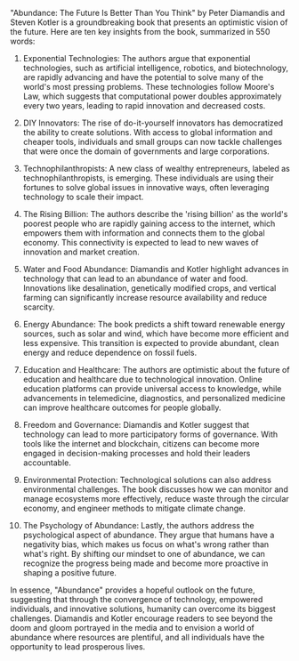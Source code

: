 "Abundance: The Future Is Better Than You Think" by Peter Diamandis and Steven Kotler is a groundbreaking book that presents an optimistic vision of the future. Here are ten key insights from the book, summarized in 550 words:

1. Exponential Technologies: The authors argue that exponential technologies, such as artificial intelligence, robotics, and biotechnology, are rapidly advancing and have the potential to solve many of the world's most pressing problems. These technologies follow Moore's Law, which suggests that computational power doubles approximately every two years, leading to rapid innovation and decreased costs.

2. DIY Innovators: The rise of do-it-yourself innovators has democratized the ability to create solutions. With access to global information and cheaper tools, individuals and small groups can now tackle challenges that were once the domain of governments and large corporations.

3. Technophilanthropists: A new class of wealthy entrepreneurs, labeled as technophilanthropists, is emerging. These individuals are using their fortunes to solve global issues in innovative ways, often leveraging technology to scale their impact.

4. The Rising Billion: The authors describe the 'rising billion' as the world's poorest people who are rapidly gaining access to the internet, which empowers them with information and connects them to the global economy. This connectivity is expected to lead to new waves of innovation and market creation.

5. Water and Food Abundance: Diamandis and Kotler highlight advances in technology that can lead to an abundance of water and food. Innovations like desalination, genetically modified crops, and vertical farming can significantly increase resource availability and reduce scarcity.

6. Energy Abundance: The book predicts a shift toward renewable energy sources, such as solar and wind, which have become more efficient and less expensive. This transition is expected to provide abundant, clean energy and reduce dependence on fossil fuels.

7. Education and Healthcare: The authors are optimistic about the future of education and healthcare due to technological innovation. Online education platforms can provide universal access to knowledge, while advancements in telemedicine, diagnostics, and personalized medicine can improve healthcare outcomes for people globally.

8. Freedom and Governance: Diamandis and Kotler suggest that technology can lead to more participatory forms of governance. With tools like the internet and blockchain, citizens can become more engaged in decision-making processes and hold their leaders accountable.

9. Environmental Protection: Technological solutions can also address environmental challenges. The book discusses how we can monitor and manage ecosystems more effectively, reduce waste through the circular economy, and engineer methods to mitigate climate change.

10. The Psychology of Abundance: Lastly, the authors address the psychological aspect of abundance. They argue that humans have a negativity bias, which makes us focus on what's wrong rather than what's right. By shifting our mindset to one of abundance, we can recognize the progress being made and become more proactive in shaping a positive future.

In essence, "Abundance" provides a hopeful outlook on the future, suggesting that through the convergence of technology, empowered individuals, and innovative solutions, humanity can overcome its biggest challenges. Diamandis and Kotler encourage readers to see beyond the doom and gloom portrayed in the media and to envision a world of abundance where resources are plentiful, and all individuals have the opportunity to lead prosperous lives.